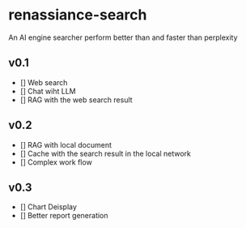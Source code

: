 # renassiance-search
An AI engine searcher perform better than and faster than perplexity

## v0.1 
- [] Web search 
- [] Chat wiht LLM 
- [] RAG with the web search result

## v0.2 
- [] RAG with local document
- [] Cache with the search result in the local network 
- [] Complex work flow

## v0.3 
- [] Chart Deisplay
- [] Better report generation

